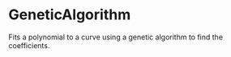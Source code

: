 # GeneticAlgorithm
Fits a polynomial to a curve using a genetic algorithm to find the coefficients. 
